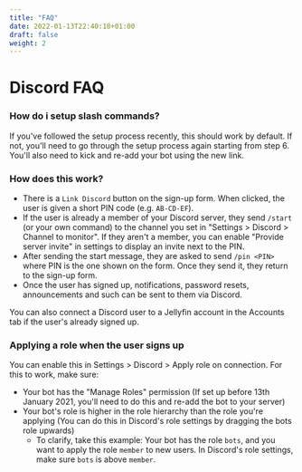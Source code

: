```yaml
---
title: "FAQ"
date: 2022-01-13T22:40:18+01:00
draft: false
weight: 2
---
```


# Discord FAQ

### How do i setup slash commands?

If you've followed the setup process recently, this should work by default. If not, you'll need to go through the setup process again starting from step 6. You'll also need to kick and re-add your bot using the new link.

### How does this work?

* There is a `Link Discord` button on the sign-up form. When clicked, the user is given a short PIN code (e.g. `AB-CD-EF`).
* If the user is already a member of your Discord server, they send `/start` (or your own command) to the channel you set in "Settings > Discord > Channel to monitor". If they aren't a member, you can enable "Provide server invite" in settings to display an invite next to the PIN.
* After sending the start message, they are asked to send `/pin <PIN>` where PIN is the one shown on the form. Once they send it, they return to the sign-up form.
* Once the user has signed up, notifications, password resets, announcements and such can be sent to them via Discord.

You can also connect a Discord user to a Jellyfin account in the Accounts tab if the user's already signed up.

### Applying a role when the user signs up

You can enable this in Settings > Discord > Apply role on connection. For this to work, make sure:
* Your bot has the "Manage Roles" permission (If set up before 13th January 2021, you'll need to do this and re-add the bot to your server)
* Your bot's role is higher in the role hierarchy than the role you're applying (You can do this in Discord's role settings by dragging the bots role upwards)
  * To clarify, take this example: Your bot has the role `bots`, and you want to apply the role `member` to new users. In Discord's role settings, make sure `bots` is above `member`.


